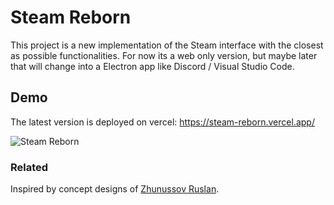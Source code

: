 
# Steam Reborn

This project is a new implementation of the Steam interface with the closest as possible functionalities. For now its a web only version, but maybe later that will change into a Electron app like Discord / Visual Studio Code.

## Demo
The latest version is deployed on vercel: https://steam-reborn.vercel.app/

![Steam Reborn](https://steamreborn.com/screen.jpg)

### Related

Inspired by concept designs of [Zhunussov Ruslan](rendom.net).

